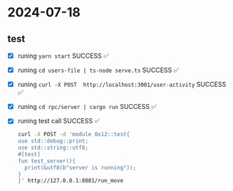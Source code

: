 # 2024-07-18

## test

- [x] runing `yarn start` SUCCESS ✅
- [x] runing `cd users-file | ts-node serve.ts` SUCCESS ✅
- [x] runing `curl -X POST  http://localhost:3001/user-activity` SUCCESS ✅
- [x] runing `cd rpc/server | cargo run` SUCCESS ✅
- [x] runing test call SUCCESS ✅

  ```bash
  curl -X POST -d 'module 0x12::test{
  use std::debug::print;
  use std::string::utf8;
  #[test]
  fun test_server(){
    print(&utf8(b"server is running"));
  }
  }' http://127.0.0.1:8081/run_move
  ```
